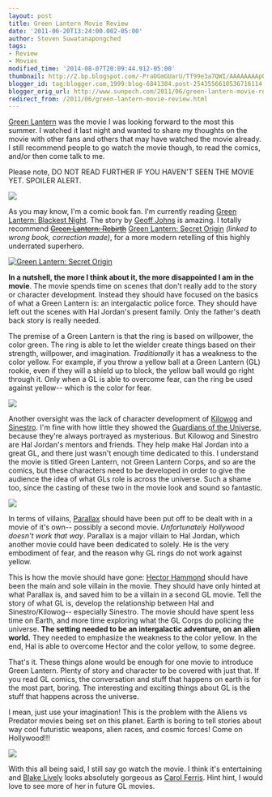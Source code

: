 ```yaml
---
layout: post
title: Green Lantern Movie Review
date: '2011-06-20T13:24:00.002-05:00'
author: Steven Suwatanapongched
tags:
- Review
- Movies
modified_time: '2014-08-07T20:09:44.912-05:00'
thumbnail: http://2.bp.blogspot.com/-PraOGmGUarU/Tf99e3a7QWI/AAAAAAAApOU/dxpnXotOs6o/s600/Green+Lantern+Poster.jpeg
blogger_id: tag:blogger.com,1999:blog-6841384.post-2543556610536716114
blogger_orig_url: http://www.sunpech.com/2011/06/green-lantern-movie-review.html
redirect_from: /2011/06/green-lantern-movie-review.html
---
```


<a href="http://www.imdb.com/title/tt1133985/">Green Lantern</a> was the movie I was looking forward to the most this summer. I watched it last night and wanted to share my thoughts on the movie with other fans and others that may have watched the movie already. I still recommend people to go watch the movie though, to read the comics, and/or then come talk to me.

Please note, DO NOT READ FURTHER IF YOU HAVEN'T SEEN THE MOVIE YET. SPOILER ALERT.

<img border="0" src="http://2.bp.blogspot.com/-PraOGmGUarU/Tf99e3a7QWI/AAAAAAAApOU/dxpnXotOs6o/s600/Green+Lantern+Poster.jpeg" />

As you may know, I'm a comic book fan. I'm currently reading <a href="http://en.wikipedia.org/wiki/Blackest_Night">Green Lantern: Blackest Night</a>. The story by <a href="http://en.wikipedia.org/wiki/Geoff_Johns">Geoff Johns</a> is amazing. I totally recommend <a href="http://www.amazon.com/Green-Lantern-Rebirth-Geoff-Johns/dp/1401227554?ie=UTF8&amp;tag=sunpech-20&amp;link_code=btl&amp;camp=213689&amp;creative=392969" target="_blank"><strike>Green Lantern: Rebirth</strike></a> <a href="http://www.amazon.com/Green-Lantern-Secret-Geoff-Johns/dp/1401230865?ie=UTF8&amp;tag=sunpech-20&amp;link_code=btl&amp;camp=213689&amp;creative=392969" target="_blank">Green Lantern: Secret Origin</a> <i>(linked to wrong book, correction made)</i>, for a more modern retelling of this highly underrated superhero.

<a href="http://www.amazon.com/Green-Lantern-Secret-Geoff-Johns/dp/1401230865?ie=UTF8&amp;tag=sunpech-20&amp;link_code=bil&amp;camp=213689&amp;creative=392969"  target="_blank"><img alt="Green Lantern: Secret Origin" src="http://ws-na.amazon-adsystem.com/widgets/q?MarketPlace=US&amp;ServiceVersion=20070822&amp;ID=AsinImage&amp;WS=1&amp;Format=_SL160_&amp;ASIN=1401230865&amp;tag=sunpech-20" /></a>

<b>In a nutshell, the more I think about it, the more disappointed I am in the movie</b>. The movie spends time on scenes that don't really add to the story or character development. Instead they should have focused on the basics of what a Green Lantern is: an intergalactic police force. They should have left out the scenes with Hal Jordan's present family. Only the father's death back story is really needed.

The premise of a Green Lantern is that the ring is based on willpower, the color green. The ring is able to let the wielder create things based on their strength, willpower, and imagination. <i>Traditionally</i> it has a weakness to the color yellow. For example, if you throw a yellow ball at a Green Lantern (GL) rookie, even if they will a shield up to block, the yellow ball would go right through it. Only when a GL is able to overcome fear, can the ring be used against yellow-- which is the color for fear.

<img border="0" src="http://2.bp.blogspot.com/-xNwz8FS5BbI/Tf-LIui_NSI/AAAAAAAApOY/qSFFBoHL4as/s320/green-lantern-movie-posters-sinestro-kilowog-slice.jpeg"  />

Another oversight was the lack of character development of <a href="http://en.wikipedia.org/wiki/Kilowog">Kilowog</a> and <a href="http://en.wikipedia.org/wiki/Sinestro">Sinestro</a>. I'm fine with how little they showed the <a href="http://en.wikipedia.org/wiki/Guardians_of_the_Universe">Guardians of the Universe</a>, because they're always portrayed as mysterious. But Kilowog and Sinestro are Hal Jordan's mentors and friends. They help make Hal Jordan into a great GL, and there just wasn't enough time dedicated to this. I understand the movie is titled Green Lantern, not Green Lantern Corps, and so are the comics, but these characters need to be developed in order to give the audience the idea of what GLs role is across the universe. Such a shame too, since the casting of these two in the movie look and sound so fantastic.

<img border="0" src="http://3.bp.blogspot.com/-L1h4PvE1e3g/Tf-Ljl5qaoI/AAAAAAAApOc/a6Z27O8rkZs/s600/Parallax.jpeg" />

In terms of villains, <a href="http://en.wikipedia.org/wiki/Parallax_(comics)">Parallax</a> should have been put off to be dealt with in a movie of it's own-- possibly a second movie. <i>Unfortunately Hollywood doesn't work that way</i>. Parallax is a major villain to Hal Jordan, which another movie could have been dedicated to solely. He is the very embodiment of fear, and the reason why GL rings do not work against yellow.

This is how the movie should have gone: <a href="http://en.wikipedia.org/wiki/Hector_Hammond">Hector Hammond</a> should have been the main and sole villain in the movie. They should have only hinted at what Parallax is, and saved him to be a villain in a second GL movie. Tell the story of what GL is, develop the relationship between Hal and Sinestro/Kilowog-- especially Sinestro. The movie should have spent less time on Earth, and more time exploring what the GL Corps do policing the universe. <b>The setting needed to be an intergalactic adventure, on an alien world.</b> They needed to emphasize the weakness to the color yellow. In the end, Hal is able to overcome Hector and the color yellow, to some degree.

That's it. These things alone would be enough for one movie to introduce Green Lantern. Plenty of story and character to be covered with just that. If you read GL comics, the conversation and stuff that happens on earth is for the most part, boring. The interesting and exciting things about GL is the stuff that happens across the universe. 

I mean, just use your imagination! This is the problem with the Aliens vs Predator movies being set on this planet. Earth is boring to tell stories about way cool futuristic weapons, alien races, and cosmic forces! Come on Hollywood!!!

<img border="0" src="http://3.bp.blogspot.com/--mfnxQGvbC4/Tf-NnVNO1OI/AAAAAAAApOk/Q8BWi-fvT8I/s320/125033_comic-con-2010-blake-lively-on-green-lantern-it-was-a-wonderful-experience.jpeg"  />

With this all being said, I still say go watch the movie. I think it's entertaining and <a href="http://www.imdb.com/name/nm0515116/">Blake Lively</a> looks absolutely gorgeous as <a href="http://greenlantern.wikia.com/wiki/Carol_Ferris">Carol Ferris</a>. Hint hint, I would love to see more of her in future GL movies.